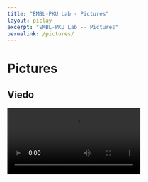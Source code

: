 ```yaml
---
title: "EMBL-PKU Lab - Pictures"
layout: piclay
excerpt: "EMBL-PKU Lab -- Pictures"
permalink: /pictures/
---
```


# Pictures
<!-- Jump to: [Leiden](#leiden), [ETHZ](#ethz), [Cornell](#cornell), [St Andrews](#st-andrews) -->


## Viedo

<html>
    <head>
	<!-- <title</title> -->
	<meta charset="utf-8">
    <style>
        #myVideo {
            width: 100px; 
            height: 100px; 
        }
    </style>
    </head>
   <body>
       <video loop="loop" controls="controls" poster="">
	   <source src="/images/EMBL.mp4" type="video/mp4"></source></video>
    </body>
</html>

<!-- 
<iframe width="560" height="315" src="/images/EMBL.mp4" frameborder="0" allowfullscreen></iframe> -->

<!-- #### Gallery
(Right-click *'view image'* to see a larger image.)
{% assign number_printed = 0 %}
{% for pic in site.data.pictures_Leiden %}

{% assign even_odd = number_printed | modulo: 4 %}

{% if even_odd == 0 %}
<div class="row">
{% endif %}

<div class="col-sm-3 clearfix">
<img src="{{ site.url }}{{ site.baseurl }}/images/picpic/Gallery/{{ pic.image }}" class="img-responsive" width="95%" style="float: left" />
</div>

{% assign number_printed = number_printed | plus: 1 %}

{% if even_odd > 2 %}
</div>
{% endif %}


{% endfor %}

{% assign even_odd = number_printed | modulo: 4 %}
{% if even_odd == 1 %}
</div>
{% endif %}

{% if even_odd == 2 %}
</div>
{% endif %}

{% if even_odd == 3 %}
</div>
{% endif %}

<p> &nbsp; </p> -->

<!-- First advertisement.
<figure>
<img src="{{ site.url }}{{ site.baseurl }}/images/picpic/WebpageLeiden_red.jpg" width="60%" >
</figure> -->



